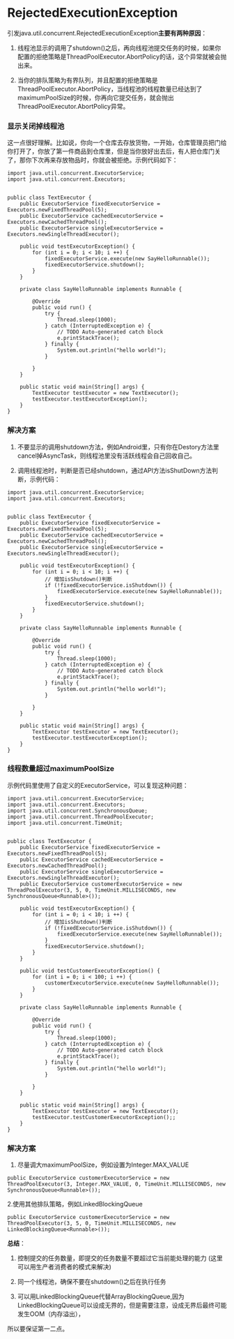# RejectedExecutionException

引发java.util.concurrent.RejectedExecutionException**主要有两种原因**：

1. 线程池显示的调用了shutdown\(\)之后，再向线程池提交任务的时候，如果你配置的拒绝策略是ThreadPoolExecutor.AbortPolicy的话，这个异常就被会抛出来。

2. 当你的排队策略为有界队列，并且配置的拒绝策略是ThreadPoolExecutor.AbortPolicy，当线程池的线程数量已经达到了maximumPoolSize的时候，你再向它提交任务，就会抛出ThreadPoolExecutor.AbortPolicy异常。

### 显示关闭掉线程池

这一点很好理解。比如说，你向一个仓库去存放货物，一开始，仓库管理员把门给你打开了，你放了第一件商品到仓库里，但是当你放好出去后，有人把仓库门关了，那你下次再来存放物品时，你就会被拒绝。示例代码如下：

```
import java.util.concurrent.ExecutorService;  
import java.util.concurrent.Executors;  


public class TextExecutor {  
    public ExecutorService fixedExecutorService = Executors.newFixedThreadPool(5);  
    public ExecutorService cachedExecutorService = Executors.newCachedThreadPool();  
    public ExecutorService singleExecutorService = Executors.newSingleThreadExecutor();  

    public void testExecutorException() {  
        for (int i = 0; i < 10; i ++) {  
            fixedExecutorService.execute(new SayHelloRunnable());  
            fixedExecutorService.shutdown();  
        }  
    }  

    private class SayHelloRunnable implements Runnable {  

        @Override  
        public void run() {  
            try {  
                Thread.sleep(1000);  
            } catch (InterruptedException e) {  
                // TODO Auto-generated catch block  
                e.printStackTrace();  
            } finally {  
                System.out.println("hello world!");  
            }  

        }  
    }  

    public static void main(String[] args) {  
        TextExecutor testExecutor = new TextExecutor();  
        testExecutor.testExecutorException();  
    }  
}
```

### 解决方案

1. 不要显示的调用shutdown方法，例如Android里，只有你在Destory方法里cancel掉AsyncTask，则线程池里没有活跃线程会自己回收自己。

2. 调用线程池时，判断是否已经shutdown，通过API方法isShutDown方法判断，示例代码：

```
import java.util.concurrent.ExecutorService;  
import java.util.concurrent.Executors;  


public class TextExecutor {  
    public ExecutorService fixedExecutorService = Executors.newFixedThreadPool(5);  
    public ExecutorService cachedExecutorService = Executors.newCachedThreadPool();  
    public ExecutorService singleExecutorService = Executors.newSingleThreadExecutor();  

    public void testExecutorException() {  
        for (int i = 0; i < 10; i ++) {  
            // 增加isShutdown()判断  
            if (!fixedExecutorService.isShutdown()) {  
                fixedExecutorService.execute(new SayHelloRunnable());  
            }  
            fixedExecutorService.shutdown();  
        }  
    }  

    private class SayHelloRunnable implements Runnable {  

        @Override  
        public void run() {  
            try {  
                Thread.sleep(1000);  
            } catch (InterruptedException e) {  
                // TODO Auto-generated catch block  
                e.printStackTrace();  
            } finally {  
                System.out.println("hello world!");  
            }  

        }  
    }  

    public static void main(String[] args) {  
        TextExecutor testExecutor = new TextExecutor();  
        testExecutor.testExecutorException();  
    }  
}
```

### 线程数量超过maximumPoolSize

示例代码里使用了自定义的ExecutorService，可以复现这种问题：

```
import java.util.concurrent.ExecutorService;  
import java.util.concurrent.Executors;  
import java.util.concurrent.SynchronousQueue;  
import java.util.concurrent.ThreadPoolExecutor;  
import java.util.concurrent.TimeUnit;  


public class TextExecutor {  
    public ExecutorService fixedExecutorService = Executors.newFixedThreadPool(5);  
    public ExecutorService cachedExecutorService = Executors.newCachedThreadPool();  
    public ExecutorService singleExecutorService = Executors.newSingleThreadExecutor();  
    public ExecutorService customerExecutorService = new ThreadPoolExecutor(3, 5, 0, TimeUnit.MILLISECONDS, new SynchronousQueue<Runnable>());  

    public void testExecutorException() {  
        for (int i = 0; i < 10; i ++) {  
            // 增加isShutdown()判断  
            if (!fixedExecutorService.isShutdown()) {  
                fixedExecutorService.execute(new SayHelloRunnable());  
            }  
            fixedExecutorService.shutdown();  
        }  
    }  

    public void testCustomerExecutorException() {  
        for (int i = 0; i < 100; i ++) {  
            customerExecutorService.execute(new SayHelloRunnable());  
        }  
    }  

    private class SayHelloRunnable implements Runnable {  

        @Override  
        public void run() {  
            try {  
                Thread.sleep(1000);  
            } catch (InterruptedException e) {  
                // TODO Auto-generated catch block  
                e.printStackTrace();  
            } finally {  
                System.out.println("hello world!");  
            }  

        }  
    }  

    public static void main(String[] args) {  
        TextExecutor testExecutor = new TextExecutor();  
        testExecutor.testCustomerExecutorException();;  
    }  
}
```

### 解决方案

1. 尽量调大maximumPoolSize，例如设置为Integer.MAX\_VALUE

```
public ExecutorService customerExecutorService = new ThreadPoolExecutor(3, Integer.MAX_VALUE, 0, TimeUnit.MILLISECONDS, new SynchronousQueue<Runnable>());
```

2.使用其他排队策略，例如LinkedBlockingQueue

```
public ExecutorService customerExecutorService = new ThreadPoolExecutor(3, 5, 0, TimeUnit.MILLISECONDS, new LinkedBlockingQueue<Runnable>());
```

**总结**：

1. 控制提交的任务数量，即提交的任务数量不要超过它当前能处理的能力 \(这里可以用生产者消费者的模式来解决\)

2. 同一个线程池，确保不要在shutdown\(\)之后在执行任务

3. 可以用LinkedBlockingQueue代替ArrayBlockingQueue,因为LinkedBlockingQueue可以设成无界的，但是需要注意，设成无界后最终可能发生OOM（内存溢出），

所以要保证第一二点。

